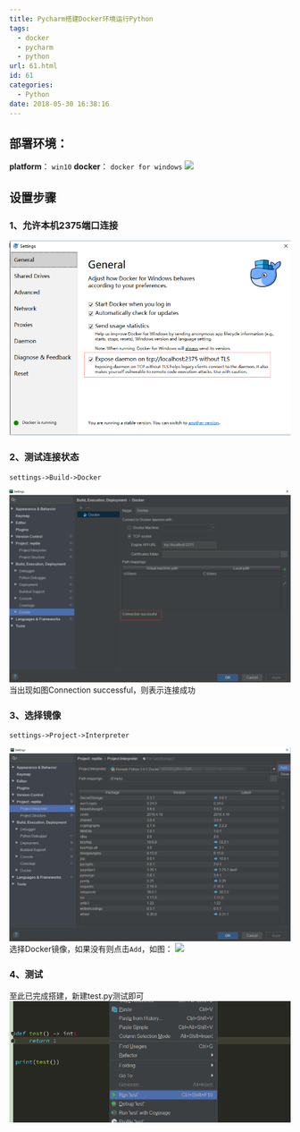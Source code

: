 ```yaml
---
title: Pycharm搭建Docker环境运行Python
tags:
  - docker
  - pycharm
  - python
url: 61.html
id: 61
categories:
  - Python
date: 2018-05-30 16:38:16
---
```


部署环境：
-----

**platform**： `win10` **docker**： `docker for windows` ![](http://blog.crcms.cn/wp-content/uploads/2018/05/6-1024x291.png) 

设置步骤
----

### 1、允许本机2375端口连接

![docker http://localhost:2375](/images/wp-content/uploads/2018/05/1.png)

### 2、测试连接状态

    settings->Build->Docker
    

![](/images/wp-content/uploads/2018/05/2.png) 当出现如图Connection successful，则表示连接成功

### 3、选择镜像

    settings->Project->Interpreter
    

![](/images/wp-content/uploads/2018/05/3.png) 选择Docker镜像，如果没有则点击`Add`，如图： ![](http://blog.crcms.cn/wp-content/uploads/2018/05/4.png)

### 4、测试

至此已完成搭建，新建test.py测试即可 ![](/images/wp-content/uploads/2018/05/5.png)